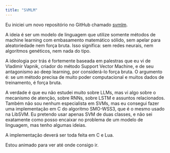 ```yaml
---
title: "SVMLM"
---
```


Eu iniciei um novo repositório no GitHub chamado [svmlm](https://github.com/HaroldoWTSilva/svmlm).

A ideia é ser um modelo de linguagem que utilize somente métodos de machine learning
com embasamento matemático sólido, sem apelar para aleatoriedade nem força bruta.
Isso significa: sem redes neurais, nem algoritmos genéticos, nem nada do tipo.

A ideologia por trás é fortemente baseada em palestras que eu vi de Vladimir Vapnik,
criador do método Support Vector Machine, e de seu antagonismo ao deep learning, por
considerá-lo força bruta. O argumento é: se um método precisa de muito poder computacional
e muitos dados de treinamento, é força bruta.

A verdade é que eu não estudei muito sobre LLMs, mas vi algo sobre o mecanismo
de atenção, sobre RNNs, sobre LSTM e assuntos relacionados. Também não sou nenhum
especialista em SVMs, mas eu consegui fazer uma implementação em C do algoritmo
SMO-WSS3, que é o mesmo usado na LibSVM. Eu pretendo usar apenas SVM de duas
classes, e não sei exatamente como posso encaixar no problema de um modelo
de linguagem, mas tenho algumas ideias.

A implementação deverá ser toda feita em C e Lua.

Estou animado para ver até onde consigo ir.

